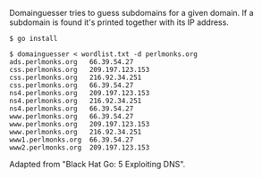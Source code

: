 Domainguesser tries to guess subdomains for a given domain. If a subdomain is
found it's printed together with its IP address.

```
$ go install

$ domainguesser < wordlist.txt -d perlmonks.org
ads.perlmonks.org	66.39.54.27
css.perlmonks.org	209.197.123.153
css.perlmonks.org	216.92.34.251
css.perlmonks.org	66.39.54.27
ns4.perlmonks.org	209.197.123.153
ns4.perlmonks.org	216.92.34.251
ns4.perlmonks.org	66.39.54.27
www.perlmonks.org	66.39.54.27
www.perlmonks.org	209.197.123.153
www.perlmonks.org	216.92.34.251
www1.perlmonks.org	66.39.54.27
www2.perlmonks.org	209.197.123.153
```

Adapted from "Black Hat Go: 5 Exploiting DNS".